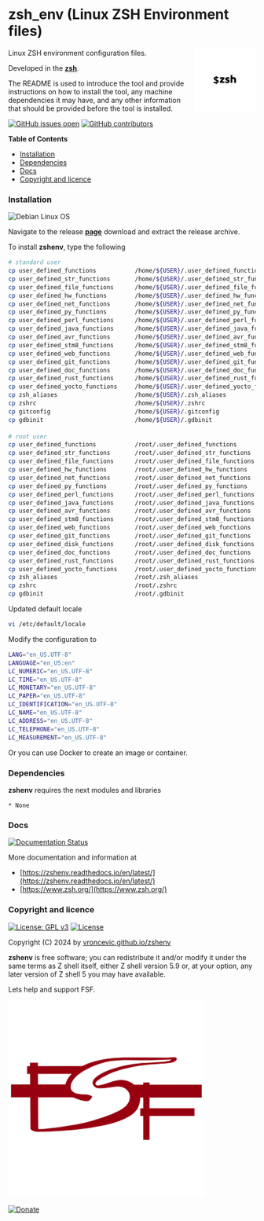 # zsh_env (Linux ZSH Environment files)

<img align="right" src="https://raw.githubusercontent.com/vroncevic/zshenv/dev/docs/zshenv_logo.png" width="25%">

Linux ZSH environment configuration files.

Developed in the **[zsh](https://en.wikipedia.org/wiki/Z_shell)**.

The README is used to introduce the tool and provide instructions on
how to install the tool, any machine dependencies it may have, and any
other information that should be provided before the tool is installed.

[![GitHub issues open](https://img.shields.io/github/issues/vroncevic/zshenv.svg)](https://github.com/vroncevic/zshenv/issues) [![GitHub contributors](https://img.shields.io/github/contributors/vroncevic/zshenv.svg)](https://github.com/vroncevic/zshenv/graphs/contributors)

<!-- START doctoc generated TOC please keep comment here to allow auto update -->
<!-- DON'T EDIT THIS SECTION, INSTEAD RE-RUN doctoc TO UPDATE -->
**Table of Contents**

- [Installation](#installation)
- [Dependencies](#dependencies)
- [Docs](#docs)
- [Copyright and licence](#copyright-and-licence)

<!-- END doctoc generated TOC please keep comment here to allow auto update -->

### Installation

![Debian Linux OS](https://raw.githubusercontent.com/vroncevic/zshenv/dev/docs/debtux.png)

Navigate to the release **[page](https://github.com/vroncevic/zshenv/releases)** download and extract the release archive.

To install **zshenv**, type the following

```bash
# standard user
cp user_defined_functions           /home/${USER}/.user_defined_functions
cp user_defined_str_functions       /home/${USER}/.user_defined_str_functions
cp user_defined_file_functions      /home/${USER}/.user_defined_file_functions
cp user_defined_hw_functions        /home/${USER}/.user_defined_hw_functions
cp user_defined_net_functions       /home/${USER}/.user_defined_net_functions
cp user_defined_py_functions        /home/${USER}/.user_defined_py_functions
cp user_defined_perl_functions      /home/${USER}/.user_defined_perl_functions
cp user_defined_java_functions      /home/${USER}/.user_defined_java_functions
cp user_defined_avr_functions       /home/${USER}/.user_defined_avr_functions
cp user_defined_stm8_functions      /home/${USER}/.user_defined_stm8_functions
cp user_defined_web_functions       /home/${USER}/.user_defined_web_functions
cp user_defined_git_functions       /home/${USER}/.user_defined_git_functions
cp user_defined_doc_functions       /home/${USER}/.user_defined_doc_functions
cp user_defined_rust_functions      /home/${USER}/.user_defined_rust_functions
cp user_defined_yocto_functions     /home/${USER}/.user_defined_yocto_functions
cp zsh_aliases                      /home/${USER}/.zsh_aliases
cp zshrc                            /home/${USER}/.zshrc
cp gitconfig                        /home/${USER}/.gitconfig
cp gdbinit                          /home/${USER}/.gdbinit

# root user
cp user_defined_functions           /root/.user_defined_functions
cp user_defined_str_functions       /root/.user_defined_str_functions
cp user_defined_file_functions      /root/.user_defined_file_functions
cp user_defined_hw_functions        /root/.user_defined_hw_functions
cp user_defined_net_functions       /root/.user_defined_net_functions
cp user_defined_py_functions        /root/.user_defined_py_functions
cp user_defined_perl_functions      /root/.user_defined_perl_functions
cp user_defined_java_functions      /root/.user_defined_java_functions
cp user_defined_avr_functions       /root/.user_defined_avr_functions
cp user_defined_stm8_functions      /root/.user_defined_stm8_functions
cp user_defined_web_functions       /root/.user_defined_web_functions
cp user_defined_git_functions       /root/.user_defined_git_functions
cp user_defined_disk_functions      /root/.user_defined_disk_functions
cp user_defined_doc_functions       /root/.user_defined_doc_functions
cp user_defined_rust_functions      /root/.user_defined_rust_functions
cp user_defined_yocto_functions     /root/.user_defined_yocto_functions
cp zsh_aliases                      /root/.zsh_aliases
cp zshrc                            /root/.zshrc
cp gdbinit                          /root/.gdbinit
```

Updated default locale

```bash
vi /etc/default/locale
```

Modify the configuration to

```bash
LANG="en_US.UTF-8"
LANGUAGE="en_US:en"
LC_NUMERIC="en_US.UTF-8"
LC_TIME="en_US.UTF-8"
LC_MONETARY="en_US.UTF-8"
LC_PAPER="en_US.UTF-8"
LC_IDENTIFICATION="en_US.UTF-8"
LC_NAME="en_US.UTF-8"
LC_ADDRESS="en_US.UTF-8"
LC_TELEPHONE="en_US.UTF-8"
LC_MEASUREMENT="en_US.UTF-8"
```

Or you can use Docker to create an image or container.

### Dependencies

**zshenv** requires the next modules and libraries

    * None

### Docs

[![Documentation Status](https://readthedocs.org/projects/zshenv/badge/?version=latest)](https://zshenv.readthedocs.io/projects/zshenv/en/latest/?badge=latest)

More documentation and information at
* [https://zshenv.readthedocs.io/en/latest/](https://zshenv.readthedocs.io/en/latest/)
* [https://www.zsh.org/](https://www.zsh.org/)

### Copyright and licence

[![License: GPL v3](https://img.shields.io/badge/License-GPLv3-blue.svg)](https://www.gnu.org/licenses/gpl-3.0) [![License](https://img.shields.io/badge/License-Apache%202.0-blue.svg)](https://opensource.org/licenses/Apache-2.0)

Copyright (C) 2024 by [vroncevic.github.io/zshenv](https://vroncevic.github.io/zshenv)

**zshenv** is free software; you can redistribute it and/or modify
it under the same terms as Z shell itself, either Z shell version 5.9 or,
at your option, any later version of Z shell 5 you may have available.

Lets help and support FSF.

[![Free Software Foundation](https://raw.githubusercontent.com/vroncevic/zshenv/dev/docs/fsf-logo_1.png)](https://my.fsf.org/)

[![Donate](https://www.paypalobjects.com/en_US/i/btn/btn_donateCC_LG.gif)](https://my.fsf.org/donate/)

